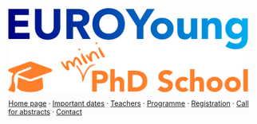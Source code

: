 <img align="center" width="480" src="img/EuroYoungMiniPhdSchool.png"/>
<br/>

[Home page](./) · [Important dates](./dates) · [Teachers](./teachers) · [Programme](./programme) · [Registration](./registration) · [Call for abstracts](./call) · [Contact](./contact)
